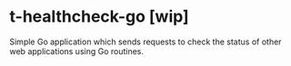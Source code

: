 # t-healthcheck-go [wip]

Simple Go application which sends requests to check the status of other web applications using Go routines.
